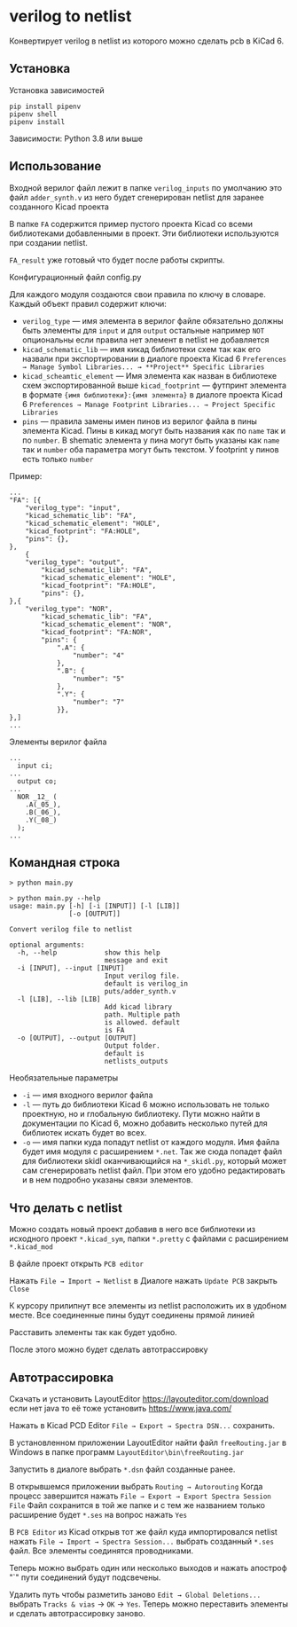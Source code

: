 # verilog to netlist
Конвертирует verilog в netlist из которого можно сделать pcb в KiCad 6.

## Установка
Установка зависимостей
```:bash
pip install pipenv
pipenv shell
pipenv install
```
Зависимости: Python 3.8 или выше

## Использование

Входной верилог файл лежит в папке `verilog_inputs` по умолчанию это файл `adder_synth.v` из него будет сгенерирован netlist для заранее созданного Kicad проекта

В папке `FA` содержится пример пустого проекта Kicad со всеми библиотеками добавленными в проект. Эти библиотеки используются при создании netlist.

`FA_result` уже готовый что будет после работы скрипты. 

Конфигурационный файл config.py 

Для каждого модуля создаются свои правила по ключу в словаре. Каждый объект правил содержит ключи:
- `verilog_type` — имя элемента в верилог файле обязательно должны быть элементы для `input` и для `output` остальные например `NOT` опциональны если правила нет элемент в netlist не добавляется
- `kicad_schematic_lib` — имя кикад библиотеки схем так как его назвали при экспортировании в диалоге проекта Kicad 6 `Preferences → Manage Symbol Libraries... → **Project** Specific Libraries`
- `kicad_scheamtic_element` — Имя элемента как назван в библиотеке схем экспортированной выше
`kicad_footprint` — футпринт элемента в формате `{имя библиотеки}:{имя элемента}` в диалоге проекта Kicad 6 `Preferences → Manage Footprint Libraries... → Project Specific Libraries`
- `pins` — правила замены имен пинов из верилог файла в пины элемента Kicad. Пины в кикад могут быть названия как по `name` так и по `number`. В shematic элемента у пина могут быть указаны как `name` так и `number` оба параметра могут быть текстом. У footprint у пинов есть только `number`

Пример:

```
...
"FA": [{
    "verilog_type": "input",
    "kicad_schematic_lib": "FA",
    "kicad_schematic_element": "HOLE",
    "kicad_footprint": "FA:HOLE",
    "pins": {},
},
    {
    "verilog_type": "output",
        "kicad_schematic_lib": "FA",
        "kicad_schematic_element": "HOLE",
        "kicad_footprint": "FA:HOLE",
        "pins": {},
},{
    "verilog_type": "NOR",
        "kicad_schematic_lib": "FA",
        "kicad_schematic_element": "NOR",
        "kicad_footprint": "FA:NOR",
        "pins": {
            ".A": {
                "number": "4"
            },
            ".B": {
                "number": "5"
            },
            ".Y": {
                "number": "7"
            }},
},]
...
```
Элементы верилог файла
```
...
  input ci;
...
  output co;
...
  NOR _12_ (
    .A(_05_),
    .B(_06_),
    .Y(_08_)
  );
...
```

## Командная строка 
```
> python main.py
```

```
> python main.py --help
usage: main.py [-h] [-i [INPUT]] [-l [LIB]]
               [-o [OUTPUT]]

Convert verilog file to netlist

optional arguments:
  -h, --help            show this help
                        message and exit
  -i [INPUT], --input [INPUT]
                        Input verilog file.
                        default is verilog_in
                        puts/adder_synth.v
  -l [LIB], --lib [LIB]
                        Add kicad library
                        path. Multiple path
                        is allowed. default
                        is FA
  -o [OUTPUT], --output [OUTPUT]
                        Output folder.
                        default is
                        netlists_outputs
```
Необязательные параметры
- `-i` — имя входного верилог файла
- `-l` — путь до библиотеки Kicad 6 можно использовать не только проектную, но и глобальную библиотеку. Пути можно найти в документации по Kicad 6, можно добавить несколько путей для библиотек искать будет во всех.
- `-o` — имя папки куда попадут netlist от каждого модуля. Имя файла будет имя модуля с расширением `*.net`. Так же сюда попадет файл для библиотеки skidl оканчивающийся на `*_skidl.py`, который может сам сгенерировать netlist файл. При этом его удобно редактировать и в нем подробно указаны связи элементов. 

## Что делать с netlist

Можно создать новый проект добавив в него все библиотеки из исходного проект `*.kicad_sym`, папки `*.pretty` с файлами с расширением `*.kicad_mod`

В файле проект открыть `PCB editor`

Нажать `File → Import → Netlist` в Диалоге нажать `Update PCB` закрыть `Close`

К курсору прилипнут все элементы из netlist расположить их в удобном месте. Все соединенные пины будут соединены прямой линией

Расставить элементы так как будет удобно.

После этого можно будет сделать автотрассировку

## Автотрассировка

Скачать и установить LayoutEditor https://layouteditor.com/download если нет java то её тоже установить https://www.java.com/

Нажать в Kicad PCD Editor `File → Export → Spectra DSN...` сохранить.

В установленном приложении LayoutEditor найти файл `freeRouting.jar` в Windows в папке программ `LayoutEditor\bin\freeRouting.jar`

Запустить в диалоге выбрать `*.dsn` файл созданные ранее. 

В открывшемся приложении выбрать `Routing → Autorouting` Когда процесс завершится нажать `File → Export → Export Spectra Session File` Файл сохранится в той же папке и с тем же названием только расширение будет `*.ses` на вопрос нажать `Yes`

В `PCB Editor` из Kicad открыв тот же файл куда импортировался netlist нажать `File → Import → Spectra Session...` выбрать созданный `*.ses` файл. Все элементы соединятся проводниками.

Теперь можно выбрать один или несколько выходов и нажать апостроф "`" пути соединений будут подсвечены.

Удалить путь чтобы разметить заново `Edit → Global Deletions...` выбрать `Tracks & vias` → `OK` → `Yes`. Теперь можно переставить элементы и сделать автотрассировку заново.